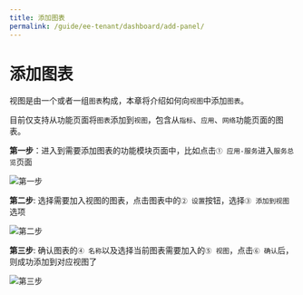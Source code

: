 ```yaml
---
title: 添加图表
permalink: /guide/ee-tenant/dashboard/add-panel/
---
```


# 添加图表

视图是由一个或者一组`图表`构成，本章将介绍如何向`视图`中添加`图表`。

目前仅支持从功能页面将`图表`添加到`视图`，包含从`指标`、`应用`、`网络`功能页面的图表。

**第一步**：进入到需要添加图表的功能模块页面中，比如点击`① 应用-服务`进入`服务总览`页面

![第一步](https://yunshan-guangzhou.oss-cn-beijing.aliyuncs.com/pub/pic/20230918650824ebccb7c.png)

**第二步**: 选择需要加入视图的图表，点击图表中的`② 设置`按钮，选择`③ 添加到视图`选项

![第二步](https://yunshan-guangzhou.oss-cn-beijing.aliyuncs.com/pub/pic/20230918650824ed30950.png)

**第三步**: 确认图表的`④ 名称`以及选择当前图表需要加入的`⑤ 视图`，点击`⑥ 确认`后，则成功添加到对应视图了

![第三步](https://yunshan-guangzhou.oss-cn-beijing.aliyuncs.com/pub/pic/20230918650824edae26e.png)
